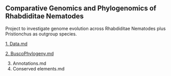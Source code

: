## Comparative Genomics and Phylogenomics of Rhabdiditae Nematodes ###

Project to investigate genome evolution across Rhabdiditae Nematodes plus Pristionchus as outgroup species.

[1. Data.md](https://github.com/ToriEggers/RhabditinaPCA/blob/main/Data.md)

[2. BuscoPhylogeny.md](https://github.com/ToriEggers/RhabditinaPCA/blob/main/BuscoPhylogeny.md)

3. Annotations.md
4. Conserved elements.md
